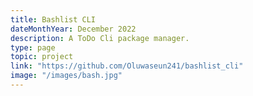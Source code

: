 ```yaml
---
title: Bashlist CLI
dateMonthYear: December 2022
description: A ToDo Cli package manager.
type: page
topic: project
link: "https://github.com/Oluwaseun241/bashlist_cli"
image: "/images/bash.jpg"
---
```

